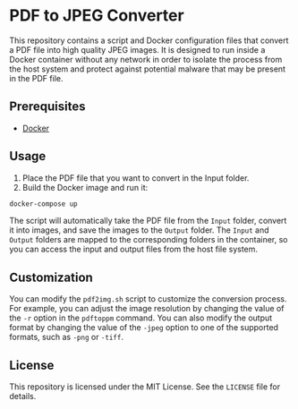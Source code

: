 # PDF to JPEG Converter

This repository contains a script and Docker configuration files that convert a PDF file into high quality JPEG images.
It is designed to run inside a Docker container without any network in order to isolate the process from the host system and protect against potential malware that may be present in the PDF file.

## Prerequisites
- [Docker](https://www.docker.com/)

## Usage
1. Place the PDF file that you want to convert in the Input folder.
2. Build the Docker image and run it:

```bash
docker-compose up
```
The script will automatically take the PDF file from the `Input` folder, convert it into images, and save the images to the `Output` folder. The `Input` and `Output` folders are mapped to the corresponding folders in the container, so you can access the input and output files from the host file system.

## Customization

You can modify the `pdf2img.sh` script to customize the conversion process. For example, you can adjust the image resolution by changing the value of the `-r` option in the `pdftoppm` command. You can also modify the output format by changing the value of the `-jpeg` option to one of the supported formats, such as `-png` or `-tiff`.

## License

This repository is licensed under the MIT License. See the `LICENSE` file for details.
